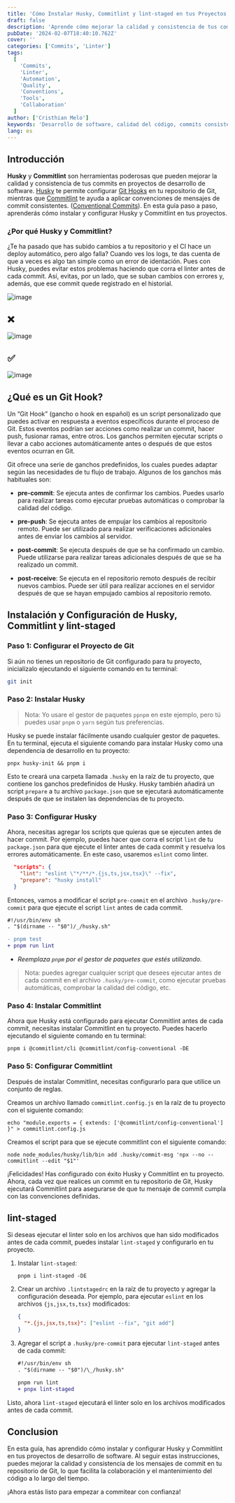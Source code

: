 ```yaml
---
title: 'Cómo Instalar Husky, Commitlint y lint-staged en tus Proyectos: Una Guía Paso a Paso'
draft: false
description: 'Aprende cómo mejorar la calidad y consistencia de tus commits en proyectos de software con Husky y Commitlint. Esta guía proporciona instrucciones paso a paso sobre cómo instalar y configurar estas poderosas herramientas, asegurando una mejor colaboración y mantenimiento del código a través de mensajes de commit estandarizados.'
pubDate: '2024-02-07T18:40:10.762Z'
cover: ''
categories: ['Commits', 'Linter']
tags:
  [
    'Commits',
    'Linter',
    'Automation',
    'Quality',
    'Conventions',
    'Tools',
    'Collaboration'
  ]
author: ['Cristhian Melo']
keywords: 'Desarrollo de software, calidad del código, commits consistentes, convenciones de commit, Husky, Commitlint, Git Hooks, automatización de procesos, control de versiones'
lang: es
---
```


## Introducción

**Husky** y **Commitlint** son herramientas poderosas que pueden mejorar la calidad y consistencia de tus commits en proyectos de desarrollo de software. [Husky](https://typicode.github.io/husky/) te permite configurar [Git Hooks](#qué-es-un-git-hook) en tu repositorio de Git, mientras que [Commitlint](https://commitlint.js.org/#/) te ayuda a aplicar convenciones de mensajes de commit consistentes. ([Conventional Commits](https://www.conventionalcommits.org/en/v1.0.0/)). En esta guía paso a paso, aprenderás cómo instalar y configurar Husky y Commitlint en tus proyectos.

### ¿Por qué Husky y Commitlint?

¿Te ha pasado que has subido cambios a tu repositorio y el CI hace un deploy automático, pero algo falla? Cuando ves los logs, te das cuenta de que a veces es algo tan simple como un error de identación. Pues con Husky, puedes evitar estos problemas haciendo que corra el linter antes de cada commit. Así, evitas, por un lado, que se suban cambios con errores y, además, que ese commit quede registrado en el historial.

![image](/blog/how-to-install-husky-and-commitlint-in-your-projects-a-step-by-step-guide/indent-problem.webp)

## ❌

![image](/blog/how-to-install-husky-and-commitlint-in-your-projects-a-step-by-step-guide/no-conventional-commit.webp)

## ✅

![image](/blog/how-to-install-husky-and-commitlint-in-your-projects-a-step-by-step-guide/conventional-commit.webp)

## ¿Qué es un Git Hook?

Un “Git Hook” (gancho o hook en español) es un script personalizado que puedes activar en respuesta a eventos específicos durante el proceso de Git. Estos eventos podrían ser acciones como realizar un commit, hacer push, fusionar ramas, entre otros. Los ganchos permiten ejecutar scripts o llevar a cabo acciones automáticamente antes o después de que estos eventos ocurran en Git.

Git ofrece una serie de ganchos predefinidos, los cuales puedes adaptar según las necesidades de tu flujo de trabajo. Algunos de los ganchos más habituales son:

- **pre-commit**: Se ejecuta antes de confirmar los cambios. Puedes usarlo para realizar tareas como ejecutar pruebas automáticas o comprobar la calidad del código.

- **pre-push**: Se ejecuta antes de empujar los cambios al repositorio remoto. Puede ser utilizado para realizar verificaciones adicionales antes de enviar los cambios al servidor.

- **post-commit**: Se ejecuta después de que se ha confirmado un cambio. Puede utilizarse para realizar tareas adicionales después de que se ha realizado un commit.

- **post-receive**: Se ejecuta en el repositorio remoto después de recibir nuevos cambios. Puede ser útil para realizar acciones en el servidor después de que se hayan empujado cambios al repositorio remoto.

## Instalación y Configuración de Husky, Commitlint y lint-staged

### Paso 1: Configurar el Proyecto de Git

Si aún no tienes un repositorio de Git configurado para tu proyecto, inicialízalo ejecutando el siguiente comando en tu terminal:

```bash
git init
```

### Paso 2: Instalar Husky

> Nota:
> Yo usare el gestor de paquetes `ppnpm` en este ejemplo, pero tú puedes usar `pnpm` o `yarn` según tus preferencias.

Husky se puede instalar fácilmente usando cualquier gestor de paquetes. En tu terminal, ejecuta el siguiente comando para instalar Husky como una dependencia de desarrollo en tu proyecto:

```shell
pnpx husky-init && pnpm i
```

Esto te creará una carpeta llamada `.husky` en la raíz de tu proyecto, que contiene los ganchos predefinidos de Husky. Husky también añadirá un script `prepare` a tu archivo `package.json` que se ejecutará automáticamente después de que se instalen las dependencias de tu proyecto.

### Paso 3: Configurar Husky

Ahora, necesitas agregar los scripts que quieras que se ejecuten antes de hacer commit. Por ejemplo, puedes hacer que corra el script `lint` de tu `package.json`
para que ejecute el linter antes de cada commit y resuelva los errores automáticamente. En este caso, usaremos `eslint` como linter.

```json
  "scripts": {
    "lint": "eslint \"*/**/*.{js,ts,jsx,tsx}\" --fix",
    "prepare": "husky install"
  }
```

Entonces, vamos a modificar el script `pre-commit` en el archivo `.husky/pre-commit` para que ejecute el script `lint` antes de cada commit.

```diff title=".husky/pre-commit"
#!/usr/bin/env sh
. "$(dirname -- "$0")/_/husky.sh"

- pnpm test
+ pnpm run lint
```

- _Reemplaza `pnpm` por el gestor de paquetes que estés utilizando._

> Nota: puedes agregar cualquier script que desees ejecutar antes de cada commit en el archivo `.husky/pre-commit`, como ejecutar pruebas automáticas, comprobar la calidad del código, etc.

### Paso 4: Instalar Commitlint

Ahora que Husky está configurado para ejecutar Commitlint antes de cada commit, necesitas instalar Commitlint en tu proyecto. Puedes hacerlo ejecutando el siguiente comando en tu terminal:

```shell
pnpm i @commitlint/cli @commitlint/config-conventional -DE
```

### Paso 5: Configurar Commitlint

Después de instalar Commitlint, necesitas configurarlo para que utilice un conjunto de reglas.

Creamos un archivo llamado `commitlint.config.js` en la raíz de tu proyecto con el siguiente comando:

```shell
echo "module.exports = { extends: ['@commitlint/config-conventional'] }" > commitlint.config.js
```

Creamos el script para que se ejecute commitlint con el siguiente comando:

```shell
node node_modules/husky/lib/bin add .husky/commit-msg 'npx --no -- commitlint --edit "$1"'
```

¡Felicidades! Has configurado con éxito Husky y Commitlint en tu proyecto. Ahora, cada vez que realices un commit en tu repositorio de Git, Husky ejecutará Commitlint para asegurarse de que tu mensaje de commit cumpla con las convenciones definidas.

## lint-staged

Si deseas ejecutar el linter solo en los archivos que han sido modificados antes de cada commit, puedes instalar `lint-staged` y configurarlo en tu proyecto.

1. Instalar `lint-staged`:

   ```shell
   pnpm i lint-staged -DE
   ```

2. Crear un archivo `.lintstagedrc` en la raíz de tu proyecto y agregar la configuración deseada. Por ejemplo, para ejecutar `eslint` en los archivos `{js,jsx,ts,tsx}` modificados:

   ```json
   {
     "*.{js,jsx,ts,tsx}": ["eslint --fix", "git add"]
   }
   ```

3. Agregar el script a `.husky/pre-commit` para ejecutar `lint-staged` antes de cada commit:

   ```diff title=".husky/pre-commit"
   #!/usr/bin/env sh
   . "$(dirname -- "$0")/\_/husky.sh"

   pnpm run lint
   + pnpx lint-staged
   ```

Listo, ahora `lint-staged` ejecutará el linter solo en los archivos modificados antes de cada commit.

## Conclusion

En esta guía, has aprendido cómo instalar y configurar Husky y Commitlint en tus proyectos de desarrollo de software. Al seguir estas instrucciones, puedes mejorar la calidad y consistencia de los mensajes de commit en tu repositorio de Git, lo que facilita la colaboración y el mantenimiento del código a lo largo del tiempo.

¡Ahora estás listo para empezar a commitear con confianza!
